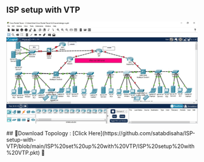 

## ISP setup with VTP

<p align="center">
  <img src="https://github.com/satabdisaha/Design-configure-a-officenetwork-using-IPSec-VPN-over-GRE-tunneling/blob/main/design.jpg" alt="Let's Get Started">
</p>
## 📁Download Topology :   [Click Here](https://github.com/satabdisaha/ISP-setup-with-VTP/blob/main/ISP%20set%20up%20with%20VTP/ISP%20setup%20with%20VTP.pkt)  🔫<br>
